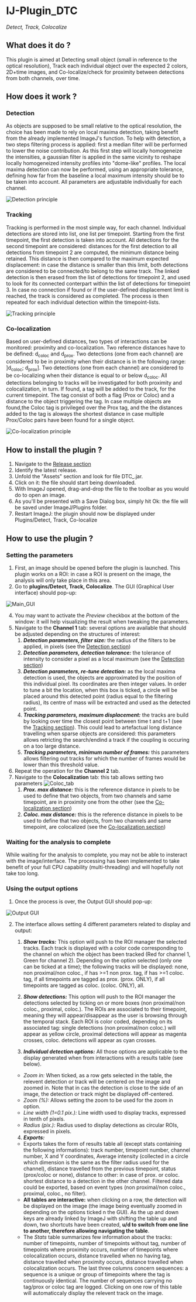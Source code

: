 # IJ-Plugin_DTC
_Detect, Track, Colocalize_

## What does it do ?
This plugin is aimed at Detecting small object (small in reference to the optical resolution), Track each individual object over the expected 2 colors, 2D+time images, and Co-localize/check for proximity between detections from both channels, over time.

## How does it work ?
### Detection
As objects are supposed to be small relative to the optical resolution, the choice has been made to rely on local maxima detection, taking benefit from the already implemented ImageJ's function. To help with detection, a two steps filtering process is applied: first a median filter will be performed to lower the noise contribution. As this first step will locally homogeneize the intensities, a gaussian filter is applied in the same vicinity to reshape locally homogeneized intensity profiles into "dome-like" profiles. The local maxima detection can now be performed, using an appropriate tolerance, defining how far from the baseline a local maximum intensity should be to be taken into account.
All parameters are adjustable individually for each channel.

![Detection principle](https://github.com/fabricecordelieres/IJ-Plugin_DTC/blob/master/images/Detection_principle.png)

### Tracking
Tracking is performed in the most simple way, for each channel. Individual detections are stored into list, one list per timepoint. Starting from the first timepoint, the first detection is taken into account. All detections for the second timepoint are considered: distances for the first detection to all detections from timepoint 2 are computed, the minimum distance being retained. This distance is then compared to the maximum expected displacement: in case the distance is smaller than this limit, both detections are considered to be connected/to belong to the same track. The linked detection is then erased from the list of detections for timepoint 2, and used to look for its connected conterpart within the list of detections for timepoint 3. In case no connection if found or if the user-defined displacement limit is reached, the track is considered as completed.
The process is then repeated for each individual detection within the timepoint-lists.

![Tracking principle](https://github.com/fabricecordelieres/IJ-Plugin_DTC/blob/master/images/Tracking_principle.png)

### Co-localization
Based on user-defined distances, two types of interactions can be monitored: proximity and co-localization. Two reference distances have to be defined: d<sub>coloc</sub> and d<sub>prox</sub>. Two detections (one from each channel) are considered to be in proximity when their distance is in the following range: ]d<sub>coloc</sub>; d<sub>prox</sub>]. Two detections (one from each channel) are considered to be co-localizing when their distance is equal to or below d<sub>coloc</sub>. All detections belonging to tracks will be investigated for both proximity and colocalization, in turn. If found, a tag will be added to the track, for the current timepoint. The tag consist of both a flag (Prox or Coloc) and a distance to the object triggering the tag. In case multiple objects are found,the Coloc tag is privileged over the Prox tag, and the the distances added to the tag is  aloways the shortest distance in case multiple Prox/Coloc pairs have been found for a single object.

![Co-localization principle](https://github.com/fabricecordelieres/IJ-Plugin_DTC/blob/master/images/Co-localization_principle.png)

## How to install the plugin ?
1. Navigate to the [Release section](https://github.com/fabricecordelieres/IJ-Plugin_DTC/releases)
2. Identify the latest release.
3. Unfold the "Assets" section and look for file DTC_.jar.
4. Click on it: the file should start being downloaded.
5. With ImageJ opened, drag-and-drop the file to the toolbar as you would do to open an image.
6. As you'll be presented with a Save Dialog box, simply hit Ok: the file will be saved under ImageJ/Plugins folder.
7. Restart ImageJ: the plugin should now be displayed under Plugins/Detect, Track, Co-localize

## How to use the plugin ?
### Setting the parameters
1. First, an image should be opened before the plugin is launched. This plugin works on a ROI: in case a ROI is present on the image, the analysis will only take place in this area.
2. Go to **plugins/Detect, Track, Colocalize**. The GUI (Graphical User interface) should pop-up:

![Main_GUI](https://github.com/fabricecordelieres/IJ-Plugin_DTC/blob/master/images/GUI_Red.png)

4. You may want to activate the _Preview_ checkbox at the bottom of the window: it will help visualizing the result when tweaking the parameters.
5. Navigate to the **Channel 1** tab: several options are available that should be adjusted depending on the structures of interest:
    1. **_Detection parameters, filter size:_** the radius of the filters to be applied, in pixels (see the [Detection section](#detection))
    2. **_Detection parameters, detection tolerance:_** the tolerance of intensity to consider a pixel as a local maximum (see the [Detection section](#detection))
    3. **_Detection parameters, re-tune detection:_** as the local maxima detection is used, the objects are approximated by the position of this individual pixel. Its coordinates are then integer values. In order to tune a bit the location, when this box is ticked, a circle will be placed around this detected point (radius equal to the filtering radius), its centre of mass will be extracted and used as the detected point. 
    4. **_Tracking parameters, maximum displacement:_** the tracks are build by looking over time the closest point between time t and t+1 (see the [Tracking section](#tracking)). This could lead to artefactual long distance travelling when sparse objects are considered: this parameters allows retricting the search/endind a track if the coupling is occuring on a too large distance.
    5. **_Tracking parameters, minimum number of frames:_** this parameters allows filtering out tracks for which the number of frames would be lower than this threshold value.
6. Repeat the operation for the **Channel 2** tab.
7. Navigate to the **Colocalization** tab: this tab allows setting two parameters
![Coloc_tab](https://github.com/fabricecordelieres/IJ-Plugin_DTC/blob/master/images/GUI_Coloc.png)
    1. **_Prox. max distance:_** this is the reference distance in pixels to be used to define that two objects, from two channels and same timepoint, are in proximity one from the other (see the [Co-localization section](#co-localization))
    2. **_Coloc. max distance:_** this is the reference distance in pixels to be used to define that two objects, from two channels and same timepoint, are colocalized (see the [Co-localization section](#co-localization))


### Waiting for the analysis to complete
While waiting for the analysis to complete, you may not be able to insteract with the image/interface. The processing has been implemented to take benefit of your full CPU capability (multi-threading) and will hopefully not take too long.


### Using the output options
1. Once the process is over, the Output GUI should pop-up:

![Output GUI](https://github.com/fabricecordelieres/IJ-Plugin_DTC/blob/master/images/GUI_Output.png)

2. The interface allows setting 4 different parameters related to display and output:
    1. **_Show tracks:_** This option will push to the ROI manager the selected tracks. Each track is displayed with a color code corresponding to the channel on which the object has been tracked (Red for channel 1, Green for channel 2). Depending on the  option selected (only one can be ticked at a time); the following tracks will be displayed: none, non proximal/non coloc., if has >=1 non prox. tag, if has >=1 coloc. tag,  if all timepoints are tagged as prox. (prox. ONLY), if all timepoints are tagged as coloc. (coloc. ONLY), all.
       
    2. **_Show detections:_** This option will push to the ROI manager the detections selected by ticking on or more boxes (non proximal/non coloc., proximal, coloc.). The ROIs are associated to their timepoint, meaning they will appear/disappear as the user is browsing through the temporal stack. Each ROI is color coded, depending on its associated tag: single detections (non proximal/non coloc.) will appear as yellow circle, proximal detections will appear as magenta crosses, coloc. detections will appear as cyan crosses.
       
    3. **_Individual detection options:_** All those options are applicable to the display generated when from interactions with a results table (see below).
    - *Zoom in:* When ticked, as a row gets selected in the table, the relevent detection or track will be centered on the image and zoomed in. Note that in cas the detection is close to the side of an image, the detection or track might be displayed off-centered.
    - *Zoom (%):* Allows setting the zoom to be used for the zoom in option.
    - *Line width (1=0.1 pix.):* Line width used to display tracks, expressed in tenth of pixels.
    - *Radius (pix.):* Radius used to display detections as circular ROIs, expressed in pixels.
        
    4. **_Exports:_**
    - Exports takes the form of results table all (except stats containing the following informations): track number, timepoint number, channel number, X and Y coordinates, Average intensity (collected in a circle which dimension is the same as the filter radius used for the channel), distance travelled from the previous timepoint, status (prox/coloc or none), distance to other: in case of prox. or coloc. shortest distance to a detection in the other channel. Filtered data could be exported, based on event types (non proximal/non coloc., proximal, coloc., no filter).
    - **All tables are interactive:** when clicking on a row, the detection will be displayed on the image (the image being eventually zoomed in depending on the options ticked n the GUI). As the up and down keys are already linked by ImageJ with shifting the table up and down, two shortcuts have been created, **u/d to switch from one line to another, therefore allowing navigating the table**.
    - The *Stats* table summarizes few information about the tracks: number of timepoints, number of timepoints without tag, number of timepoints where proximity occurs, number of timepoints where colocalization occurs, distance travelled when no having tag, distance travelled when proximity occurs, distance travelled when colocalization occurs. The last three columns concern sequences: a sequence is a unique or group of timepoints where the tag is continuously identical. The number of sequences carrying no tag/prox or coloc tag are logged. Clicking on one row of this table will automaticcaly display the relevent track on the image.
